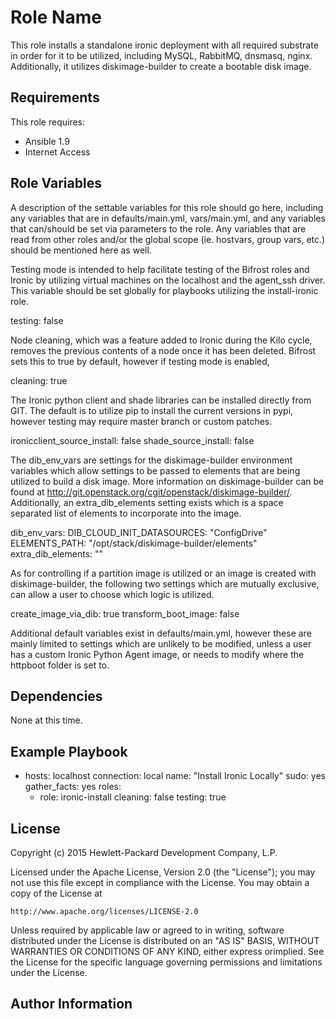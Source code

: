 Role Name
=========

This role installs a standalone ironic deployment with all required substrate in order for it to be utilized, including MySQL, RabbitMQ, dnsmasq, nginx.  Additionally, it utilizes diskimage-builder to create a bootable disk image.

Requirements
------------

This role requires:

- Ansible 1.9
- Internet Access

Role Variables
--------------

A description of the settable variables for this role should go here, including any variables that are in defaults/main.yml, vars/main.yml, and any variables that can/should be set via parameters to the role. Any variables that are read from other roles and/or the global scope (ie. hostvars, group vars, etc.) should be mentioned here as well.

Testing mode is intended to help facilitate testing of the Bifrost roles and Ironic by utilizing virtual machines on the localhost and the agent_ssh driver.  This variable should be set globally for playbooks utilizing the install-ironic role.

testing: false

Node cleaning, which was a feature added to Ironic during the Kilo cycle, removes the previous contents of a node once it has been deleted.  Bifrost sets this to true by default, however if testing mode is enabled,

cleaning: true

The Ironic python client and shade libraries can be installed directly from GIT.  The default is to utilize pip to install the current versions in pypi, however testing may require master branch or custom patches.  

ironicclient_source_install: false
shade_source_install: false

The dib_env_vars are settings for the diskimage-builder environment variables which allow settings to be passed to elements that are being utilized to build a disk image.  More information on diskimage-builder can be found at http://git.openstack.org/cgit/openstack/diskimage-builder/.  Additionally, an extra_dib_elements setting exists which is a space separated list of elements to incorporate into the image.

dib_env_vars:
  DIB_CLOUD_INIT_DATASOURCES: "ConfigDrive"
  ELEMENTS_PATH: "/opt/stack/diskimage-builder/elements"
extra_dib_elements: ""

As for controlling if a partition image is utilized or an image is created with diskimage-builder, the following two settings which are mutually exclusive, can allow a user to choose which logic is utilized.

create_image_via_dib: true
transform_boot_image: false

Additional default variables exist in defaults/main.yml, however these are mainly limited to settings which are unlikely to be modified, unless a user has a custom Ironic Python Agent image, or needs to modify where the httpboot folder is set to.

Dependencies
------------

None at this time.

Example Playbook
----------------

- hosts: localhost
  connection: local
  name: "Install Ironic Locally"
  sudo: yes
  gather_facts: yes
  roles:
    - role: ironic-install
      cleaning: false
      testing: true

License
-------

Copyright (c) 2015 Hewlett-Packard Development Company, L.P.

Licensed under the Apache License, Version 2.0 (the "License");
you may not use this file except in compliance with the License.
You may obtain a copy of the License at

    http://www.apache.org/licenses/LICENSE-2.0

Unless required by applicable law or agreed to in writing, software
distributed under the License is distributed on an "AS IS" BASIS,
WITHOUT WARRANTIES OR CONDITIONS OF ANY KIND, either express orimplied.
See the License for the specific language governing permissions and
limitations under the License.

Author Information
------------------

